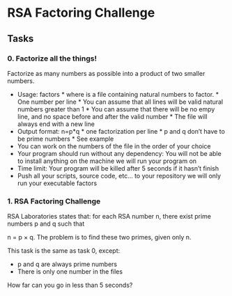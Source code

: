 # RSA Factoring Challenge

## Tasks

### 0. Factorize all the things!

Factorize as many numbers as possible into a product of two smaller numbers.

- Usage: factors <file>
        * where <file> is a file containing natural numbers to factor.
        * One number per line
        * You can assume that all lines will be valid natural numbers greater than 1
        * You can assume that there will be no empy line, and no space before and after the valid number
        * The file will always end with a new line
- Output format: n=p*q
        * one factorization per line
        * p and q don’t have to be prime numbers
        * See example
- You can work on the numbers of the file in the order of your choice
- Your program should run without any dependency: You will not be able to install anything on the machine we will run your program on
- Time limit: Your program will be killed after 5 seconds if it hasn’t finish
- Push all your scripts, source code, etc… to your repository
        we will only run your executable factors

### 1. RSA Factoring Challenge

RSA Laboratories states that: for each RSA number n, there exist prime numbers p and q such that

n = p × q. The problem is to find these two primes, given only n.

This task is the same as task 0, except:

- p and q are always prime numbers
- There is only one number in the files

How far can you go in less than 5 seconds?
